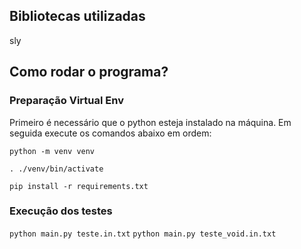## Bibliotecas utilizadas

sly

## Como rodar o programa?

### Preparação Virtual Env

Primeiro é necessário que o python esteja instalado na máquina. Em seguida execute os comandos abaixo em ordem:

`python -m venv venv`

`. ./venv/bin/activate`

`pip install -r requirements.txt`

### Execução dos testes

`python main.py teste.in.txt`
`python main.py teste_void.in.txt`
